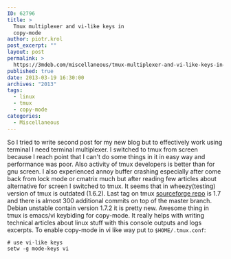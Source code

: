 ```yaml
---
ID: 62796
title: >
  Tmux multiplexer and vi-like keys in
  copy-mode
author: piotr.krol
post_excerpt: ""
layout: post
permalink: >
  https://3mdeb.com/miscellaneous/tmux-multiplexer-and-vi-like-keys-in-copy-mode/
published: true
date: 2013-03-19 16:30:00
archives: "2013"
tags:
  - linux
  - tmux
  - copy-mode
categories:
  - Miscellaneous
---
```

So I tried to write second post for my new blog but to effectively work using
terminal I need terminal multiplexer. I switched to tmux from screen because I
reach point that I can't do some things in it in easy way and performance was
poor. Also activity of tmux developers is better than for gnu screen. I also
experienced annoy buffer crashing especially after come back from lock mode or
cmatrix much but after reading few articles about alternative for screen I
switched to tmux. It seems that in wheezy(testing) version of tmux is outdated
(1.6.2). Last tag on tmux [sourceforge repo][1] is 1.7 and there is almost 300
additional commits on top of the master branch. Debian unstable contain version
1.7.2 it is pretty new. Awesome thing in tmux is emacs/vi keybiding for
copy-mode. It really helps with writing technical articles about linux stuff
with this console outputs and logs excerpts. To enable copy-mode in vi like way
put to `$HOME/.tmux.conf`:

<pre><code class="bash"># use vi-like keys
setw -g mode-keys vi
</code></pre>

 [1]: http://sourceforge.net/p/tmux/tmux-code/?source=navbar
